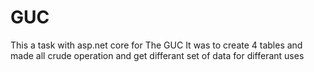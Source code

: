 # GUC
This a task with asp.net core for The GUC
It was to create 4 tables and made all crude operation and get differant set of data for differant uses
